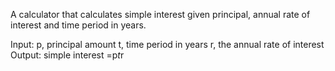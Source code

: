 A calculator that calculates simple interest given principal, annual rate of interest and time period in years.

Input: 
    p, principal amount
    t, time period in years 
    r, the annual rate of interest
Output:
    simple interest =p*t*r
